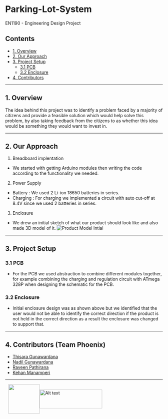 # Parking-Lot-System
EN1190 - Engineering Design Project 

## Contents

- [1. Overview](#1-overview)
- [2. Our Approach](#2-our-approach)
- [3. Project Setup](#3-project-setup)
  - [3.1 PCB](#31-pcb)
  - [3.2 Enclosure](#32-enclosure)
- [4. Contributors](#4-contributors-team-phoenix)

___

## 1. Overview

The idea behind this project was to identify a problem faced by a majority of citizens and provide a feasible solution which would help solve this problem, by also taking feedback from the citizens to as whether this idea would be something they would want to invest in.

___

## 2. Our Approach

1. Breadboard implentation

- We started with getting Arduino modules then writing the code according to the functionality we needed.


2. Power Supply 

- Battery : We used 2 Li-ion 18650 batteries in series.
- Charging : For charging we implemented a circuit with auto cut-off at 8.4V since we used 2 batteries in series.

3. Enclosure

- We drew an initial sketch of what our product should look like and also made 3D model of it.
![Product Model Intial](https://github.com/thisara-g/Parking-Lot-System/assets/135704538/5b1d5433-3192-4bef-8644-98e0ba9b5aac)


___

## 3. Project Setup



### 3.1 PCB

- For the PCB we used abstraction to combine different modules together, for example combining the charging and regulation circuit with ATmega 328P when designing the schematic for the PCB. 

### 3.2 Enclosure

- Initial enclosure design was as shown above but we identified that the user would not be able to identify the correct direction if the product is not held in the correct direction as a result the enclosure was changed to support that.


___

## 4. Contributors (Team Phoenix)

- [Thisara Gunawardana](https://lk.linkedin.com/in/thisara-gunawardana-3a1774264)
- [Nadil Gunawardana](https://lk.linkedin.com/in/)
- [Raveen Pathirana](https://lk.linkedin.com/in/)
- [Kehan Manamperi](https://lk.linkedin.com/in/)

___
<div style="display: flex; align-items: center;">
    <img src="https://upload.wikimedia.org/wikipedia/en/6/60/University_of_Moratuwa_logo.png" width="100px" height="94px" style="margin-left: 10px;" />
   
<img src="https://ent.uom.lk/wp-content/uploads/2021/07/logo-entc-copy.png" alt="Alt text" width="200px" height="60px" style="clip: rect(50px, 100px, 50px, 30px);" />
    
</div>
